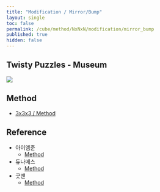 ```yaml
---
title: "Modification / Mirror/Bump"
layout: single
toc: false
permalink: /cube/method/NxNxN/modification/mirror_bump
published: true
hidden: false
---
```


<head>
  <base target="_blank">
</head>



## Twisty Puzzles - Museum

<a href="https://twistypuzzles.com/app/museum/museum_showitem.php?pkey=1579">
  <img src="https://twistypuzzles.com/museum/large/01579-02.jpg">
</a>



## Method

- [3x3x3 / Method](/cube/method/NxNxN/original/3x3x3#method)



## Reference

- 아이엠준
  - [Method](https://youtu.be/5BFRk7amyvk)
- 듀나메스
  - [Method](https://youtu.be/p3OJSbWopqg)
- 굿맨
  - [Method](https://youtu.be/CnfKhEWBI6I)
